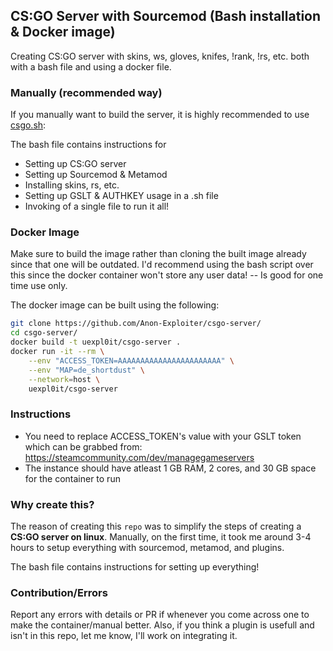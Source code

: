 ## CS:GO Server with Sourcemod (Bash installation & Docker image)
Creating CS:GO server with skins, ws, gloves, knifes, !rank, !rs, etc. both with a bash file and using a docker file.  

### Manually (recommended way)
If you manually want to build the server, it is highly recommended to use [csgo.sh](https://github.com/Anon-Exploiter/csgo-server/blob/master/csgo.sh):

The bash file contains instructions for
- Setting up CS:GO server
- Setting up Sourcemod & Metamod
- Installing skins, rs, etc.
- Setting up GSLT & AUTHKEY usage in a .sh file
- Invoking of a single file to run it all! 

### Docker Image
Make sure to build the image rather than cloning the built image already since that one will be outdated. I'd recommend using the bash script over this since the docker container won't store any user data! -- Is good for one time use only. 

The docker image can be built using the following:
```bash
git clone https://github.com/Anon-Exploiter/csgo-server/
cd csgo-server/
docker build -t uexpl0it/csgo-server .
docker run -it --rm \
    --env "ACCESS_TOKEN=AAAAAAAAAAAAAAAAAAAAAAA" \
    --env "MAP=de_shortdust" \
    --network=host \
    uexpl0it/csgo-server 
```

### Instructions
* You need to replace ACCESS_TOKEN's value with your GSLT token which can be grabbed from: https://steamcommunity.com/dev/managegameservers
* The instance should have atleast 1 GB RAM, 2 cores, and 30 GB space for the container to run

### Why create this?
The reason of creating this `repo` was to simplify the steps of creating a **CS:GO server on linux**. Manually, on the first time, it took me around 3-4 hours to setup everything with sourcemod, metamod, and plugins.

The bash file contains instructions for setting up everything! 

### Contribution/Errors
Report any errors with details or PR if whenever you come across one to make the container/manual better. Also, if you think a plugin is usefull and isn't in this repo, let me know, I'll work on integrating it. 
